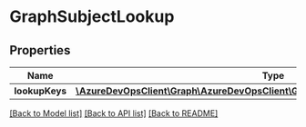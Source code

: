 # GraphSubjectLookup

## Properties
Name | Type | Description | Notes
------------ | ------------- | ------------- | -------------
**lookupKeys** | [**\AzureDevOpsClient\Graph\AzureDevOpsClient\Graph\Model\GraphSubjectLookupKey[]**](GraphSubjectLookupKey.md) |  | [optional] 

[[Back to Model list]](../README.md#documentation-for-models) [[Back to API list]](../README.md#documentation-for-api-endpoints) [[Back to README]](../README.md)



